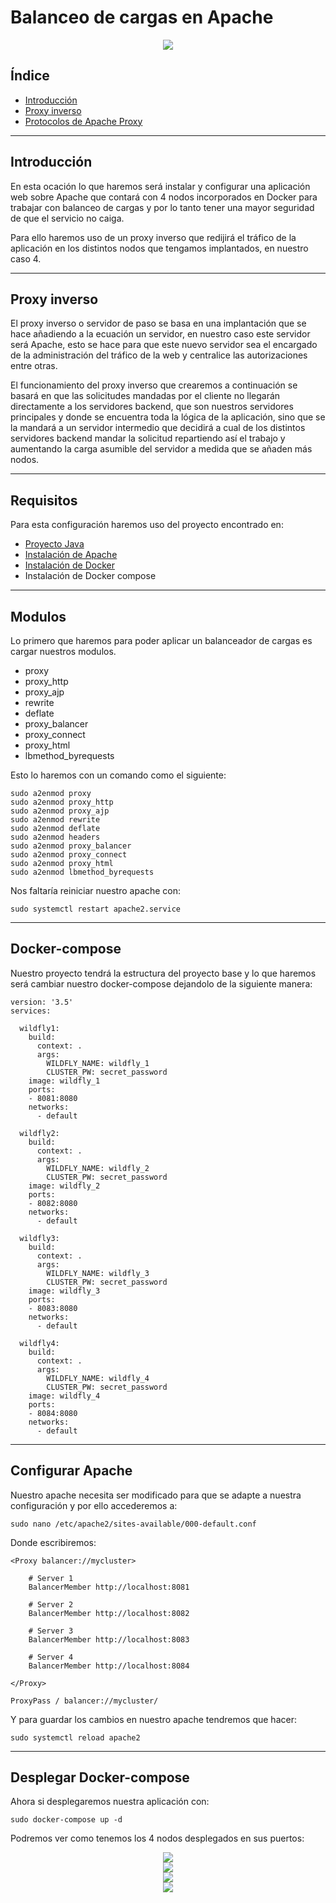 # Balanceo de cargas en Apache

<div align="center">
    <img src="../Imágenes/Balanceo de cargas en Apache/Portada.png"/>
</div>

## Índice

- [Introducción]()
- [Proxy inverso]()
- [Protocolos de Apache Proxy]()

---

## Introducción

En esta ocación lo que haremos será instalar y configurar una aplicación web sobre Apache que contará con 4 nodos incorporados en Docker para trabajar con balanceo de cargas y por lo tanto tener una mayor seguridad de que el servicio no caiga.

Para ello haremos uso de un proxy inverso que redijirá el tráfico de la aplicación en los distintos nodos que tengamos implantados, en nuestro caso 4. 

---

## Proxy inverso

El proxy inverso o servidor de paso se basa en una implantación que se hace añadiendo a la ecuación un servidor, en nuestro caso este servidor será Apache, esto se hace para que este nuevo servidor sea el encargado de la administración del tráfico de la web y centralice las autorizaciones entre otras.

El funcionamiento del proxy inverso que crearemos a continuación se basará en que las solicitudes mandadas por el cliente no llegarán directamente a los servidores backend, que son nuestros servidores principales y donde se encuentra toda la lógica de la aplicación, sino que se la mandará a un servidor intermedio que decidirá a cual de los distintos servidores backend mandar la solicitud repartiendo así el trabajo y aumentando la carga asumible del servidor a medida que se añaden más nodos.

---

## Requisitos

Para esta configuración haremos uso del proyecto encontrado en:

- [Proyecto Java](https://github.com/jpexposito/docencia/tree/master/COMUN/ejemplos/java/app-web-demo)
- [Instalación de Apache](https://github.com/RubenGonz/Despliegues/blob/main/Apache/Instalaci%C3%B3n%20de%20Apache2.md)
- [Instalación de Docker](https://github.com/RubenGonz/Despliegues/blob/main/Docker/Instalaci%C3%B3n%20de%20Docker.md)
- Instalación de Docker compose

---

## Modulos

Lo primero que haremos para poder aplicar un balanceador de cargas es cargar nuestros modulos.

- proxy
- proxy_http
- proxy_ajp
- rewrite
- deflate
- proxy_balancer
- proxy_connect
- proxy_html
- lbmethod_byrequests

Esto lo haremos con un comando como el siguiente:

```console
sudo a2enmod proxy
sudo a2enmod proxy_http
sudo a2enmod proxy_ajp
sudo a2enmod rewrite
sudo a2enmod deflate
sudo a2enmod headers
sudo a2enmod proxy_balancer
sudo a2enmod proxy_connect
sudo a2enmod proxy_html
sudo a2enmod lbmethod_byrequests
```

Nos faltaría reiniciar nuestro apache con:

```console
sudo systemctl restart apache2.service
```

---

## Docker-compose

Nuestro proyecto tendrá la estructura del proyecto base y lo que haremos será cambiar nuestro docker-compose dejandolo de la siguiente manera:

```
version: '3.5'
services:

  wildfly1:
    build:
      context: .
      args:
        WILDFLY_NAME: wildfly_1
        CLUSTER_PW: secret_password
    image: wildfly_1
    ports:
    - 8081:8080
    networks:
      - default

  wildfly2:
    build:
      context: .
      args:
        WILDFLY_NAME: wildfly_2
        CLUSTER_PW: secret_password
    image: wildfly_2
    ports:
    - 8082:8080
    networks:
      - default
  
  wildfly3:
    build:
      context: .
      args:
        WILDFLY_NAME: wildfly_3
        CLUSTER_PW: secret_password
    image: wildfly_3
    ports:
    - 8083:8080
    networks:
      - default
  
  wildfly4:
    build:
      context: .
      args:
        WILDFLY_NAME: wildfly_4
        CLUSTER_PW: secret_password
    image: wildfly_4
    ports:
    - 8084:8080
    networks:
      - default
```

---

## Configurar Apache

Nuestro apache necesita ser modificado para que se adapte a nuestra configuración y por ello accederemos a:

```console
sudo nano /etc/apache2/sites-available/000-default.conf
```

Donde escribiremos:

```
<Proxy balancer://mycluster>

    # Server 1
    BalancerMember http://localhost:8081

    # Server 2
    BalancerMember http://localhost:8082
    
    # Server 3
    BalancerMember http://localhost:8083

    # Server 4
    BalancerMember http://localhost:8084

</Proxy>

ProxyPass / balancer://mycluster/
```

Y para guardar los cambios en nuestro apache tendremos que hacer:

```console
sudo systemctl reload apache2
```

---

## Desplegar Docker-compose

Ahora si desplegaremos nuestra aplicación con:

```console
sudo docker-compose up -d
```

Podremos ver como tenemos los 4 nodos desplegados en sus puertos:

<div align="center">
    <img src="../Imágenes/Balanceo de cargas en Apache/Despliegue1.png"/>
</div>

<div align="center">
    <img src="../Imágenes/Balanceo de cargas en Apache/Despliegue2.png"/>
</div>

<div align="center">
    <img src="../Imágenes/Balanceo de cargas en Apache/Despliegue3.png"/>
</div>

<div align="center">
    <img src="../Imágenes/Balanceo de cargas en Apache/Despliegue4.png"/>
</div>
